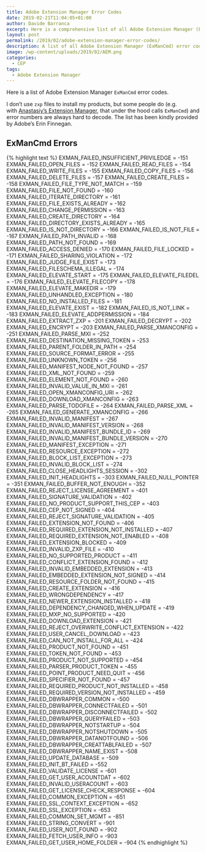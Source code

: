 ```yaml
---
title: Adobe Extension Manager Error Codes
date: 2019-02-21T11:04:05+01:00
author: Davide Barranca
excerpt: Here is a comprehensive list of all Adobe Extension Manager (ExManCmd) error codes.
layout: post
permalink: /2019/02/adobe-extension-manager-error-codes/
description: A list of all Adobe Extension Manager (ExManCmd) error codes.
image: /wp-content/uploads/2019/02/AEM.png
categories:
  - CEP
tags:
  - Adobe Extension Manager
---
```


Here is a list of Adobe Extension Manager `ExManCmd` error codes.

I don’t use `zxp` files to install my products, but some people do (e.g. with [Anastasiy’s Extension Manager](https://install.anastasiy.com/), that under the hood calls `ExManCmd`) and error numbers are always hard to decode. The list has been kindly provided by Adobe’s Erin Finnegan.

## ExManCmd Errors

{% highlight text %}
EXMAN_FAILED_INSUFFICIENT_PRIVILEDGE = -151
EXMAN_FAILED_OPEN_FILES = -152
EXMAN_FAILED_READ_FILES = -154
EXMAN_FAILED_WRITE_FILES = -155
EXMAN_FAILED_COPY_FILES = -156
EXMAN_FAILED_DELETE_FILES = -157
EXMAN_FAILED_CREATE_FILES = -158
EXMAN_FAILED_FILE_TYPE_NOT_MATCH = -159
EXMAN_FAILED_FILE_NOT_FOUND = -160
EXMAN_FAILED_ITERATE_DIRECTORY = -161
EXMAN_FAILED_FILE_EXISTS_ALREADY = -162
EXMAN_FAILED_CHANGE_PERMISSION = -163
EXMAN_FAILED_CREATE_DIRECTORY = -164
EXMAN_FAILED_DIRECTORY_EXISTS_ALREADY = -165
EXMAN_FAILED_IS_NOT_DIRECTORY = -166
EXMAN_FAILED_IS_NOT_FILE = -167
EXMAN_FAILED_PATH_INVALID = -168
EXMAN_FAILED_PATH_NOT_FOUND = -169
EXMAN_FAILED_ACCESS_DENIED = -170
EXMAN_FAILED_FILE_LOCKED = -171
EXMAN_FAILED_SHARING_VIOLATION = -172
EXMAN_FAILED_JUDGE_FILE_EXIST = -173
EXMAN_FAILED_FILESCHEMA_ILLEGAL = -174
EXMAN_FAILED_ELEVATE_START = -175
EXMAN_FAILED_ELEVATE_FILEDEL = -176
EXMAN_FAILED_ELEVATE_FILECOPY = -178
EXMAN_FAILED_ELEVATE_MAKEDIR = -179
EXMAN_FAILED_UNHANDLED_EXCEPTION = -180
EXMAN_FAILED_NO_INSTALLED_FILES = -181
EXMAN_FAILED_ELEVATE_EXIST = -182
EXMAN_FAILED_IS_NOT_LINK = -183
EXMAN_FAILED_ELEVATE_ADDPERMISSION = -184
EXMAN_FAILED_EXTRACT_ZXP = -201
EXMAN_FAILED_DECRYPT = -202
EXMAN_FAILED_ENCRYPT = -203
EXMAN_FAILED_PARSE_XMANCONFIG = -251
EXMAN_FAILED_PARSE_MXI = -252
EXMAN_FAILED_DESTINATION_MISSING_TOKEN = -253
EXMAN_FAILED_PARENT_FOLDER_IN_PATH = -254
EXMAN_FAILED_SOURCE_FORMAT_ERROR = -255
EXMAN_FAILED_UNKNOWN_TOKEN = -256
EXMAN_FAILED_MANIFEST_NODE_NOT_FOUND = -257
EXMAN_FAILED_XML_NOT_FOUND = -259
EXMAN_FAILED_ELEMENT_NOT_FOUND = -260
EXMAN_FAILED_INVALID_VALUE_IN_MXI = -261
EXMAN_FAILED_OPEN_XMANCONFIG_URI = -262
EXMAN_FAILED_DOWNLOAD_XMANCONFIG = -263
EXMAN_FAILED_PARSE_TODOFILE = -264
EXMAN_FAILED_PARSE_XML = -265
EXMAN_FAILED_GENERATE_XMANCONFIG = -266
EXMAN_FAILED_INVALID_MANIFEST = -267
EXMAN_FAILED_INVALID_MANIFEST_VERSION = -268
EXMAN_FAILED_INVALID_MANIFEST_BUNDLE_ID = -269
EXMAN_FAILED_INVALID_MANIFEST_BUNDLE_VERSION = -270
EXMAN_FAILED_MANIFEST_EXCEPTION = -271
EXMAN_FAILED_RESOURCE_EXCEPTION = -272
EXMAN_FAILED_BLOCK_LIST_EXCEPTION = -273
EXMAN_FAILED_INVALID_BLOCK_LIST = -274
EXMAN_FAILED_CLOSE_HEADLIGHTS_SESSION = -302
EXMAN_FAILED_INIT_HEADLIGHTS = -303
EXMAN_FAILED_NULL_POINTER = -351
EXMAN_FAILED_BUFFER_NOT_ENOUGH = -352
EXMAN_FAILED_REJECT_LICENSE_AGREEMENT = -401
EXMAN_FAILED_SIGNATURE_VALIDATION = -402
EXMAN_FAILED_NO_PRODUCT_SUPPORT_THIS_CEP = -403
EXMAN_FAILED_CEP_NOT_SIGNED = -404
EXMAN_FAILED_REJECT_SIGNATURE_VALIDATION = -405
EXMAN_FAILED_EXTENSION_NOT_FOUND = -406
EXMAN_FAILED_REQUIRED_EXTENSION_NOT_INSTALLED = -407
EXMAN_FAILED_REQUIRED_EXTENSION_NOT_ENABLED = -408
EXMAN_FAILED_EXTENSION_BLOCKED = -409
EXMAN_FAILED_INVALID_ZXP_FILE = -410
EXMAN_FAILED_NO_SUPPORTED_PRODUCT = -411
EXMAN_FAILED_CONFLICT_EXTENSION_FOUND = -412
EXMAN_FAILED_INVALID_EMBEDDED_EXTENSION = -413
EXMAN_FAILED_EMBEDDED_EXTENSION_NOT_SIGNED = -414
EXMAN_FAILED_RESOURCE_FOLDER_NOT_FOUND = -415
EXMAN_FAILED_CREATE_EXTENSION = -416
EXMAN_FAILED_WRONGDEPENDENCY = -417
EXMAN_FAILED_NEWER_EXTENSION_INSTALLED = -418
EXMAN_FAILED_DEPENDENCY_CHANGED_WHEN_UPDATE = -419
EXMAN_FAILED_MXP_NO_SUPPORTED = -420
EXMAN_FAILED_DOWNLOAD_EXTENSION = -421
EXMAN_FAILED_REJECT_OVERWRITE_CONFLICT_EXTENSION = -422
EXMAN_FAILED_USER_CANCEL_DOWNLOAD = -423
EXMAN_FAILED_CAN_NOT_INSTALL_FOR_ALL = -424
EXMAN_FAILED_PRODUCT_NOT_FOUND = -451
EXMAN_FAILED_TOKEN_NOT_FOUND = -453
EXMAN_FAILED_PRODUCT_NOT_SUPPORTED = -454
EXMAN_FAILED_PARSER_PRODUCT_TOKEN = -455
EXMAN_FAILED_POINT_PRODUCT_NEED_QUIT = -456
EXMAN_FAILED_SPECIFIER_NOT_FOUND = -457
EXMAN_FAILED_REQUIRED_PRODUCT_NOT_INSTALLED = -458
EXMAN_FAILED_REQUIRED_VERSION_NOT_INSTALLED = -459
EXMAN_FAILED_DBWRAPPER_COMMON = -500
EXMAN_FAILED_DBWRAPPER_CONNECTFAILED = -501
EXMAN_FAILED_DBWRAPPER_DISCONNECTFAILED = -502
EXMAN_FAILED_DBWRAPPER_QUERYFAILED = -503
EXMAN_FAILED_DBWRAPPER_NOTSTARTUP = -504
EXMAN_FAILED_DBWRAPPER_NOTSHUTDOWN = -505
EXMAN_FAILED_DBWRAPPER_DATANOTFOUND = -506
EXMAN_FAILED_DBWRAPPER_CREATTABLFAILED = -507
EXMAN_FAILED_DBWRAPPER_NAME_EXIST = -508
EXMAN_FAILED_UPDATE_DATABASE = -509
EXMAN_FAILED_INIT_BT_FAILED = -552
EXMAN_FAILED_VALIDATE_LICENSE = -601
EXMAN_FAILED_GET_USER_ACOUNTDAT = -602
EXMAN_FAILED_INVALID_USERACOUNT = -603
EXMAN_FAILED_GET_LICENSE_CHECK_RESPONSE = -604
EXMAN_FAILED_COMMON_EXCEPTION = -651
EXMAN_FAILED_SSL_CONTEXT_EXCEPTION = -652
EXMAN_FAILED_SSL_EXCEPTION = -653
EXMAN_FAILED_COMMON_SET_MGMT = -851
EXMAN_FAILED_STRING_CONVERT = -901
EXMAN_FAILED_USER_NOT_FOUND = -902
EXMAN_FAILED_FETCH_USER_INFO = -903
EXMAN_FAILED_GET_USER_HOME_FOLDER = -904
{% endhighlight %}
